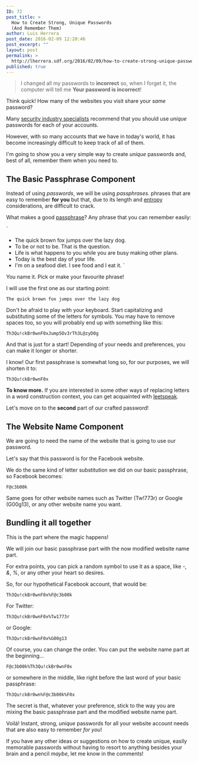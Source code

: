 ```yaml
---
ID: 72
post_title: >
  How to Create Strong, Unique Passwords
  (And Remember Them)
author: Luis Herrera
post_date: 2016-02-09 12:20:46
post_excerpt: ""
layout: post
permalink: >
  http://lherrera.sdf.org/2016/02/09/how-to-create-strong-unique-passwords-and-remember-them/
published: true
---
```

>I changed all my passwords to __incorrect__ so, when I forget it, the computer will tell me __Your password is incorrect__!

Think quick! How many of the websites you visit share your *same* password?

Many <a href="https://www.communications.gov.au/what-we-do/internet/stay-smart-online/computers/set-and-use-strong-passwords" target="_blank">security industry specialists</a> recommend that you should use *unique* passwords for each of your accounts.

However, with so many accounts that we have in today's world, it has become increasingly difficult to keep track of all of them.

I'm going to show you a very simple way to create *unique* passwords and, best of all, remember them when you need to.

## The Basic Passphrase Component

Instead of using *passwords*, we will be using *passphrases*. phrases that are easy to remember __for you__ but that, due to its length and <a href="https://en.wikipedia.org/wiki/Entropy_(information_theory)" target="_blank">entropy</a> considerations, are difficult to crack.

What makes a good <a href="https://en.wikipedia.org/wiki/Passphrase" target="_blank">passphrase</a>? Any phrase that you can remember easily:

`
- The quick brown fox jumps over the lazy dog.
- To be or not to be. That is the question.
- Life is what happens to you while you are busy making other plans.
- Today is the best day of your life.
- I'm on a seafood diet. I see food and I eat it.
`

You name it. Pick or make your favourite phrase!

I will use the first one as our starting point:

`The quick brown fox jumps over the lazy dog`

Don't be afraid to play with your keyboard. Start capitalizing and substituting some of the letters for symbols. You may have to remove spaces too, so you will probably end up with something like this:

`Th3Qu!ckBr0wnF0xJump5Ov3rTh3L@zyD0g`

And that is just for a start! Depending of your needs and preferences, you can make it longer or shorter.

I know! Our first passphrase is somewhat long so, for our purposes, we will shorten it to:

`Th3Qu!ckBr0wnF0x`

**To know more.** If you are interested in some other ways of replacing letters in a word construction context, you can get acquainted with <a href="https://en.wikipedia.org/wiki/Leet" target="_blank">leetspeak</a>.

Let's move on to the **second** part of our crafted password!

## The Website Name Component

We are going to need the name of the website that is going to use our password.

Let's say that this password is for the Facebook website.

We do the same kind of letter substitution we did on our basic passphrase, so Facebook becomes:

`F@c3b00k`

Same goes for other website names such as Twitter (Tw!773r) or Google (G00g13), or any other website name you want.

## Bundling it all together

This is the part where the magic happens!

We will join our basic passphrase part with the now modified website name part.

For extra points, you can pick a random symbol to use it as a space, like *-*, *&*, *%*, or any other your heart so desires.

So, for our hypothetical Facebook account, that would be:

`Th3Qu!ckBr0wnF0x%F@c3b00k`

For Twitter:

`Th3Qu!ckBr0wnF0x%Tw1773r`

or Google:

`Th3Qu!ckBr0wnF0x%G00g13`

Of course, you can change the order. You can put the website name part at the beginning...

`F@c3b00k%Th3Qu!ckBr0wnF0x`

or somewhere in the middle, like right before the last word of your basic passphrase:

`Th3Qu!ckBr0wn%F@c3b00k%F0x`

The secret is that, whatever your preference, stick to the way you are mixing the basic passphrase part and the modified website name part.

Voilá! Instant, strong, *unique* passwords for all your website account needs that are also easy to remember *for you*!

If you have any other ideas or suggestions on how to create unique, easily memorable passwords without having to resort to anything besides your brain and a pencil *maybe*, let me know in the comments!